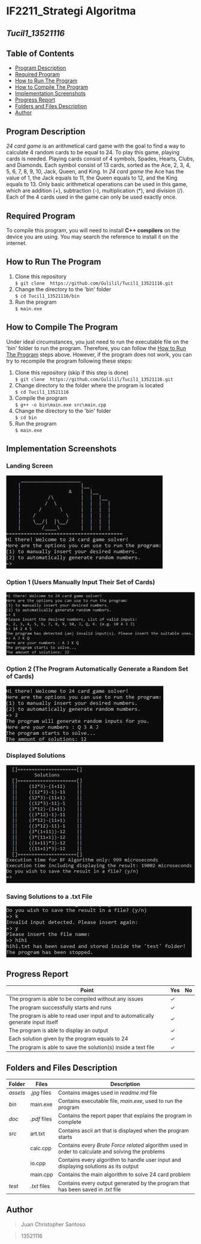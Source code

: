 # IF2211_Strategi Algoritma
## *Tucil1_13521116*


## **Table of Contents**
* [Program Description](#program-description)
* [Required Program](#required-program)
* [How to Run The Program](#how-to-run-the-program)
* [How to Compile The Program](#how-to-compile-the-program)
* [Implementation Screenshots](#implementation-screenshots)
* [Progress Report](#progress-report)
* [Folders and Files Description](#folders-and-files-description)
* [Author](#author)

## **Program Description**
*24 card game* is an arithmetical card game with the goal to find a way to calculate 4 random cards to be equal to 24. To play this game, playing cards is needed. Playing cards consist of 4 symbols, Spades, Hearts, Clubs, and Diamonds. Each symbol consist of 13 cards, sorted as the Ace, 2, 3, 4, 5, 6, 7, 8, 9, 10, Jack, Queen, and King. In *24 card game* the Ace has the value of 1, the Jack equals to 11, the Queen equals to 12, and the King equals to 13. Only basic arithmetical operations can be used in this game, which are addition (+), subtraction (-), multiplication (*), and division (/). Each of the 4 cards used in the game can only be used exactly once.

## **Required Program**
To compile this program, you will need to install **C++ compilers** on the device you are using. You may search the reference to install it on the internet.

## **How to Run The Program**
1. Clone this repository <br>
`$ git clone  https://github.com/Gulilil/Tucil1_13521116.git`
2. Change the directory to the 'bin' folder <br>
`$ cd Tucil1_13521116/bin`
3. Run the program <br>
`$ main.exe`

## **How to Compile The Program**
Under ideal circumstances, you just need to run the executable file on the 'bin' folder to run the program. Therefore, you can follow the [How to Run The Program](#how-to-run-the-program) steps above. However, if the program does not work, you can try to recompile the program following these steps:
1. Clone this repository (skip if this step is done)<br>
`$ git clone  https://github.com/Gulilil/Tucil1_13521116.git`
2. Change directory to the folder where the program is located <br>
`$ cd Tucil1_13521116`
3. Compile the program <br>
`$ g++ -o bin\main.exe src\main.cpp`
4. Change the directory to the 'bin' folder <br>
`$ cd bin`
5. Run the program <br>
`$ main.exe`

## **Implementation Screenshots**

### **Landing Screen**
<img src="assets/landing.jpg"> 

### **Option 1 (Users Manually Input Their Set of Cards)**
<img src="assets/option1.jpg">

### **Option 2 (The Program Automatically Generate a Random Set of Cards)**
<img src="assets/option2.jpg">

### **Displayed Solutions**
<img src="assets/solution.jpg">

### **Saving Solutions to a .txt File**
<img src="assets/saving.jpg">


## **Progress Report**

| Point | Yes | No |
|-----|-----|------|
|The program is able to be compiled without any issues| &check; |   |
|The program successfully starts and runs | &check;   |  |
|The program is able to read user input and to automatically generate input itself | &check;  |  |
|The program is able to display an output | &check;  |  |
|Each solution given by the program equals to 24 | &check;  |  |
|The program is able to save the solution(s) inside a text file| &check;  |  |


## **Folders and Files Description**
| Folder | Files |Description|
|---------|-----|-------|
| *assets*| *.jpg* files | Contains images used in *readme.md* file |
| *bin* | main.exe | Contains executable file, *main.exe*, used to run the program | 
| *doc* | *.pdf* files| Contains the report paper that explains the program in complete   |
| *src* | art.txt| Contains ascii art that is displayed when the program starts  |
| | calc.cpp | Contains every *Brute Force related* algorithm used in order to calculate and solving the problems  |
| | io.cpp | Contains every algorithm to handle user input and displaying solutions as its output|
| | main.cpp | Contains the main algorithm to solve 24 card problem |
| *test* | *.txt* files | Contains every output generated by the program that has been saved in *.txt* file|


## **Author**
> Juan Christopher Santoso

> 13521116




